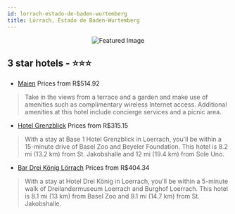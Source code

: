 ```yaml
---
id: lorrach-estado-de-baden-wurtemberg
title: Lörrach, Estado de Baden-Wurtemberg
---
```


<center><img src="https://i.travelapi.com/hotels/22000000/21380000/21374200/21374140/feea05bb_z.jpg" alt="Featured Image" /></center>


##  3 star hotels - ⭐️⭐️⭐️

-    [Maien](https://us.hurb.com/hotels/lorrach/maien-JNP-JP771275?cmp=18055) Prices from R$514.92
   > Take in the views from a terrace and a garden and make use of amenities such as complimentary wireless Internet access. Additional amenities at this hotel include concierge services and a picnic area.
-    [Hotel Grenzblick](https://us.hurb.com/hotels/lorrach/hotel-grenzblick-JNP-JP655442?cmp=18055) Prices from R$315.15
   > With a stay at Base 1 Hotel Grenzblick in Loerrach, you'll be within a 15-minute drive of Basel Zoo and Beyeler Foundation. This hotel is 8.2 mi (13.2 km) from St. Jakobshalle and 12 mi (19.4 km) from Sole Uno.
-    [Bar Drei König Lörrach](https://us.hurb.com/hotels/lorrach/bar-drei-konig-lorrach-JNP-JP565384?cmp=18055) Prices from R$404.34
   > With a stay at Hotel Drei König in Loerrach, you'll be within a 5-minute walk of Dreilandermuseum Loerrach and Burghof Loerrach. This hotel is 8.1 mi (13 km) from Basel Zoo and 9.1 mi (14.7 km) from St. Jakobshalle.
